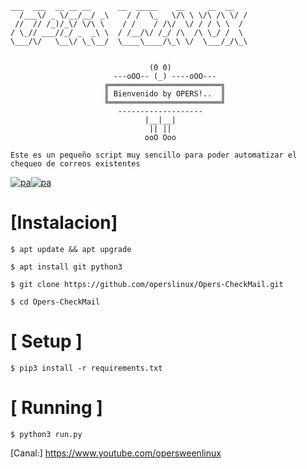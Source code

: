 ```
___  ___  __ __ __      __  _____    __     __  __
  /___\/ _ \/__/__/ _\    / /  \_   \/\ \ \/\ /\ \/ /
 //  // /_)/_\/ \/\ \    / /    / /\/  \/ / / \ \  / 
/ \_// ___//_/ _  _\ \  / /__/\/ /_/ /\  /\ \_/ /  \ 
\___/\/   \__\/ \_\__/  \____\____/\_\ \/  \___/_/\_\


                               (0 0) 
                       ---oOO-- (_) ----oOO---    
                     ╔═════════════════════════╗ 
                     ║ Bienvenido by OPERS!..  ║ 
                     ╚═════════════════════════╝ 
                        -------------------
                              |__|__| 
                               || || 
                              ooO Ooo 
```
```
Este es un pequeño script muy sencillo para poder automatizar el chequeo de correos existentes
```

<a href="https://ibb.co/ryWr9Q5"><img src="https://i.ibb.co/Bs1MkfT/pa.png" alt="pa" border="0"></a><a href="https://ibb.co/ryWr9Q5"><img src="https://i.ibb.co/Bs1MkfT/pa.png" alt="pa" border="0"></a>

# [Instalacion]
```
$ apt update && apt upgrade
```
```
$ apt install git python3
```
```
$ git clone https://github.com/operslinux/Opers-CheckMail.git
```
```
$ cd Opers-CheckMail
```

# [ Setup ]
```
$ pip3 install -r requirements.txt
```
# [ Running ]
```
$ python3 run.py
```

[Canal:] https://www.youtube.com/opersweenlinux
